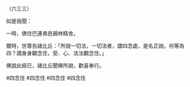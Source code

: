 （六三三）

如是我聞：

一時，佛住巴連弗邑鷄林精舍。

爾時，世尊告諸比丘：「所說一切法，一切法者，謂四念處，是名正說。何等為四？謂身身觀念住，受、心、法法觀念住。」

佛說此經已，諸比丘聞佛所說，歡喜奉行。



#四念住
#四念住
#四念住
#四念住
